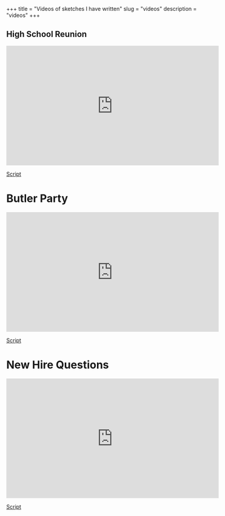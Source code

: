 +++
title = "Videos of sketches I have written"
slug = "videos"
description = "videos"
+++

## High School Reunion
<iframe width="560" height="315" src="https://www.youtube.com/embed/_VCXclQ8vCc" frameborder="0" allow="accelerometer; autoplay; encrypted-media; gyroscope; picture-in-picture" allowfullscreen></iframe>

[Script](./hsr.pdf)

# Butler Party
<iframe width="560" height="315" src="https://www.youtube.com/embed/DC3kaHHUREQ" frameborder="0" allow="accelerometer; autoplay; encrypted-media; gyroscope; picture-in-picture" allowfullscreen></iframe>

[Script](./butler_party.pdf)

# New Hire Questions
<iframe width="560" height="315" src="https://www.youtube.com/embed/F4_KYLR4ink" frameborder="0" allow="accelerometer; autoplay; encrypted-media; gyroscope; picture-in-picture" allowfullscreen></iframe>

[Script](./new_hire.pdf)